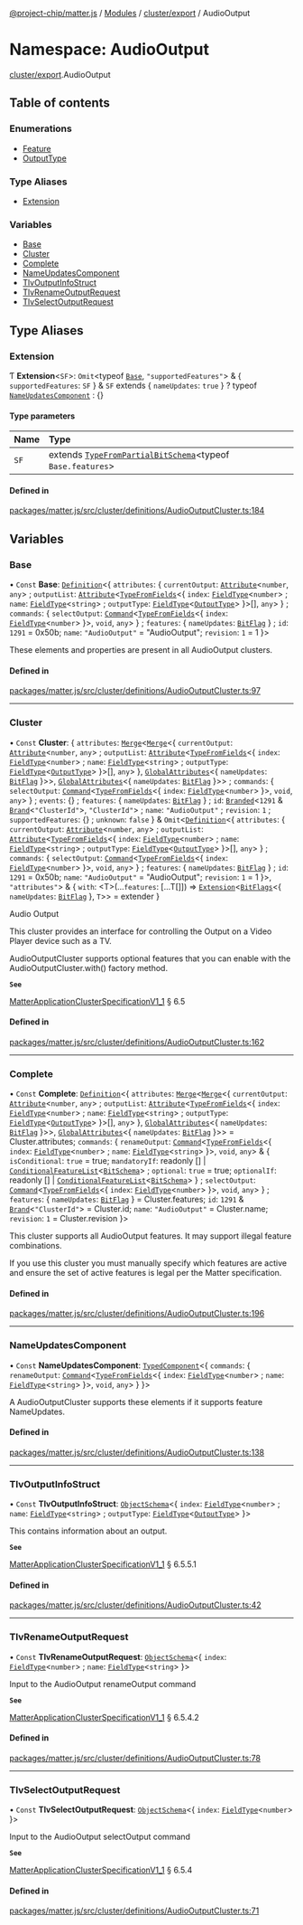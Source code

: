 [@project-chip/matter.js](../README.md) / [Modules](../modules.md) / [cluster/export](cluster_export.md) / AudioOutput

# Namespace: AudioOutput

[cluster/export](cluster_export.md).AudioOutput

## Table of contents

### Enumerations

- [Feature](../enums/cluster_export.AudioOutput.Feature.md)
- [OutputType](../enums/cluster_export.AudioOutput.OutputType.md)

### Type Aliases

- [Extension](cluster_export.AudioOutput.md#extension)

### Variables

- [Base](cluster_export.AudioOutput.md#base)
- [Cluster](cluster_export.AudioOutput.md#cluster)
- [Complete](cluster_export.AudioOutput.md#complete)
- [NameUpdatesComponent](cluster_export.AudioOutput.md#nameupdatescomponent)
- [TlvOutputInfoStruct](cluster_export.AudioOutput.md#tlvoutputinfostruct)
- [TlvRenameOutputRequest](cluster_export.AudioOutput.md#tlvrenameoutputrequest)
- [TlvSelectOutputRequest](cluster_export.AudioOutput.md#tlvselectoutputrequest)

## Type Aliases

### Extension

Ƭ **Extension**<`SF`\>: `Omit`<typeof [`Base`](cluster_export.AudioOutput.md#base), ``"supportedFeatures"``\> & { `supportedFeatures`: `SF`  } & `SF` extends { `nameUpdates`: ``true``  } ? typeof [`NameUpdatesComponent`](cluster_export.AudioOutput.md#nameupdatescomponent) : {}

#### Type parameters

| Name | Type |
| :------ | :------ |
| `SF` | extends [`TypeFromPartialBitSchema`](schema_export.md#typefrompartialbitschema)<typeof `Base.features`\> |

#### Defined in

[packages/matter.js/src/cluster/definitions/AudioOutputCluster.ts:184](https://github.com/project-chip/matter.js/blob/be83914/packages/matter.js/src/cluster/definitions/AudioOutputCluster.ts#L184)

## Variables

### Base

• `Const` **Base**: [`Definition`](cluster_export.ClusterFactory.md#definition)<{ `attributes`: { `currentOutput`: [`Attribute`](cluster_export.md#attribute)<`number`, `any`\> ; `outputList`: [`Attribute`](cluster_export.md#attribute)<[`TypeFromFields`](tlv_export.md#typefromfields)<{ `index`: [`FieldType`](../interfaces/tlv_export.FieldType.md)<`number`\> ; `name`: [`FieldType`](../interfaces/tlv_export.FieldType.md)<`string`\> ; `outputType`: [`FieldType`](../interfaces/tlv_export.FieldType.md)<[`OutputType`](../enums/cluster_export.AudioOutput.OutputType.md)\>  }\>[], `any`\>  } ; `commands`: { `selectOutput`: [`Command`](cluster_export.md#command)<[`TypeFromFields`](tlv_export.md#typefromfields)<{ `index`: [`FieldType`](../interfaces/tlv_export.FieldType.md)<`number`\>  }\>, `void`, `any`\>  } ; `features`: { `nameUpdates`: [`BitFlag`](schema_export.md#bitflag-1)  } ; `id`: ``1291`` = 0x50b; `name`: ``"AudioOutput"`` = "AudioOutput"; `revision`: ``1`` = 1 }\>

These elements and properties are present in all AudioOutput clusters.

#### Defined in

[packages/matter.js/src/cluster/definitions/AudioOutputCluster.ts:97](https://github.com/project-chip/matter.js/blob/be83914/packages/matter.js/src/cluster/definitions/AudioOutputCluster.ts#L97)

___

### Cluster

• `Const` **Cluster**: { `attributes`: [`Merge`](util_export.md#merge)<[`Merge`](util_export.md#merge)<{ `currentOutput`: [`Attribute`](cluster_export.md#attribute)<`number`, `any`\> ; `outputList`: [`Attribute`](cluster_export.md#attribute)<[`TypeFromFields`](tlv_export.md#typefromfields)<{ `index`: [`FieldType`](../interfaces/tlv_export.FieldType.md)<`number`\> ; `name`: [`FieldType`](../interfaces/tlv_export.FieldType.md)<`string`\> ; `outputType`: [`FieldType`](../interfaces/tlv_export.FieldType.md)<[`OutputType`](../enums/cluster_export.AudioOutput.OutputType.md)\>  }\>[], `any`\>  }, [`GlobalAttributes`](cluster_export.md#globalattributes-1)<{ `nameUpdates`: [`BitFlag`](schema_export.md#bitflag-1)  }\>\>, [`GlobalAttributes`](cluster_export.md#globalattributes-1)<{ `nameUpdates`: [`BitFlag`](schema_export.md#bitflag-1)  }\>\> ; `commands`: { `selectOutput`: [`Command`](cluster_export.md#command)<[`TypeFromFields`](tlv_export.md#typefromfields)<{ `index`: [`FieldType`](../interfaces/tlv_export.FieldType.md)<`number`\>  }\>, `void`, `any`\>  } ; `events`: {} ; `features`: { `nameUpdates`: [`BitFlag`](schema_export.md#bitflag-1)  } ; `id`: [`Branded`](util_export.md#branded)<``1291`` & [`Brand`](util_export.md#brand)<``"ClusterId"``\>, ``"ClusterId"``\> ; `name`: ``"AudioOutput"`` ; `revision`: ``1`` ; `supportedFeatures`: {} ; `unknown`: ``false``  } & `Omit`<[`Definition`](cluster_export.ClusterFactory.md#definition)<{ `attributes`: { `currentOutput`: [`Attribute`](cluster_export.md#attribute)<`number`, `any`\> ; `outputList`: [`Attribute`](cluster_export.md#attribute)<[`TypeFromFields`](tlv_export.md#typefromfields)<{ `index`: [`FieldType`](../interfaces/tlv_export.FieldType.md)<`number`\> ; `name`: [`FieldType`](../interfaces/tlv_export.FieldType.md)<`string`\> ; `outputType`: [`FieldType`](../interfaces/tlv_export.FieldType.md)<[`OutputType`](../enums/cluster_export.AudioOutput.OutputType.md)\>  }\>[], `any`\>  } ; `commands`: { `selectOutput`: [`Command`](cluster_export.md#command)<[`TypeFromFields`](tlv_export.md#typefromfields)<{ `index`: [`FieldType`](../interfaces/tlv_export.FieldType.md)<`number`\>  }\>, `void`, `any`\>  } ; `features`: { `nameUpdates`: [`BitFlag`](schema_export.md#bitflag-1)  } ; `id`: ``1291`` = 0x50b; `name`: ``"AudioOutput"`` = "AudioOutput"; `revision`: ``1`` = 1 }\>, ``"attributes"``\> & { `with`: <T\>(...`features`: [...T[]]) => [`Extension`](cluster_export.AudioOutput.md#extension)<[`BitFlags`](schema_export.md#bitflags)<{ `nameUpdates`: [`BitFlag`](schema_export.md#bitflag-1)  }, `T`\>\> = extender }

Audio Output

This cluster provides an interface for controlling the Output on a Video Player device such as a TV.

AudioOutputCluster supports optional features that you can enable with the AudioOutputCluster.with() factory
method.

**`See`**

[MatterApplicationClusterSpecificationV1_1](../interfaces/spec_export.MatterApplicationClusterSpecificationV1_1.md) § 6.5

#### Defined in

[packages/matter.js/src/cluster/definitions/AudioOutputCluster.ts:162](https://github.com/project-chip/matter.js/blob/be83914/packages/matter.js/src/cluster/definitions/AudioOutputCluster.ts#L162)

___

### Complete

• `Const` **Complete**: [`Definition`](cluster_export.ClusterFactory.md#definition)<{ `attributes`: [`Merge`](util_export.md#merge)<[`Merge`](util_export.md#merge)<{ `currentOutput`: [`Attribute`](cluster_export.md#attribute)<`number`, `any`\> ; `outputList`: [`Attribute`](cluster_export.md#attribute)<[`TypeFromFields`](tlv_export.md#typefromfields)<{ `index`: [`FieldType`](../interfaces/tlv_export.FieldType.md)<`number`\> ; `name`: [`FieldType`](../interfaces/tlv_export.FieldType.md)<`string`\> ; `outputType`: [`FieldType`](../interfaces/tlv_export.FieldType.md)<[`OutputType`](../enums/cluster_export.AudioOutput.OutputType.md)\>  }\>[], `any`\>  }, [`GlobalAttributes`](cluster_export.md#globalattributes-1)<{ `nameUpdates`: [`BitFlag`](schema_export.md#bitflag-1)  }\>\>, [`GlobalAttributes`](cluster_export.md#globalattributes-1)<{ `nameUpdates`: [`BitFlag`](schema_export.md#bitflag-1)  }\>\> = Cluster.attributes; `commands`: { `renameOutput`: [`Command`](cluster_export.md#command)<[`TypeFromFields`](tlv_export.md#typefromfields)<{ `index`: [`FieldType`](../interfaces/tlv_export.FieldType.md)<`number`\> ; `name`: [`FieldType`](../interfaces/tlv_export.FieldType.md)<`string`\>  }\>, `void`, `any`\> & { `isConditional`: ``true`` = true; `mandatoryIf`: readonly [] \| [`ConditionalFeatureList`](cluster_export.md#conditionalfeaturelist)<[`BitSchema`](schema_export.md#bitschema)\> ; `optional`: ``true`` = true; `optionalIf`: readonly [] \| [`ConditionalFeatureList`](cluster_export.md#conditionalfeaturelist)<[`BitSchema`](schema_export.md#bitschema)\>  } ; `selectOutput`: [`Command`](cluster_export.md#command)<[`TypeFromFields`](tlv_export.md#typefromfields)<{ `index`: [`FieldType`](../interfaces/tlv_export.FieldType.md)<`number`\>  }\>, `void`, `any`\>  } ; `features`: { `nameUpdates`: [`BitFlag`](schema_export.md#bitflag-1)  } = Cluster.features; `id`: ``1291`` & [`Brand`](util_export.md#brand)<``"ClusterId"``\> = Cluster.id; `name`: ``"AudioOutput"`` = Cluster.name; `revision`: ``1`` = Cluster.revision }\>

This cluster supports all AudioOutput features. It may support illegal feature combinations.

If you use this cluster you must manually specify which features are active and ensure the set of active
features is legal per the Matter specification.

#### Defined in

[packages/matter.js/src/cluster/definitions/AudioOutputCluster.ts:196](https://github.com/project-chip/matter.js/blob/be83914/packages/matter.js/src/cluster/definitions/AudioOutputCluster.ts#L196)

___

### NameUpdatesComponent

• `Const` **NameUpdatesComponent**: [`TypedComponent`](../interfaces/cluster_export.ClusterFactory.TypedComponent.md)<{ `commands`: { `renameOutput`: [`Command`](cluster_export.md#command)<[`TypeFromFields`](tlv_export.md#typefromfields)<{ `index`: [`FieldType`](../interfaces/tlv_export.FieldType.md)<`number`\> ; `name`: [`FieldType`](../interfaces/tlv_export.FieldType.md)<`string`\>  }\>, `void`, `any`\>  }  }\>

A AudioOutputCluster supports these elements if it supports feature NameUpdates.

#### Defined in

[packages/matter.js/src/cluster/definitions/AudioOutputCluster.ts:138](https://github.com/project-chip/matter.js/blob/be83914/packages/matter.js/src/cluster/definitions/AudioOutputCluster.ts#L138)

___

### TlvOutputInfoStruct

• `Const` **TlvOutputInfoStruct**: [`ObjectSchema`](../classes/tlv_export.ObjectSchema.md)<{ `index`: [`FieldType`](../interfaces/tlv_export.FieldType.md)<`number`\> ; `name`: [`FieldType`](../interfaces/tlv_export.FieldType.md)<`string`\> ; `outputType`: [`FieldType`](../interfaces/tlv_export.FieldType.md)<[`OutputType`](../enums/cluster_export.AudioOutput.OutputType.md)\>  }\>

This contains information about an output.

**`See`**

[MatterApplicationClusterSpecificationV1_1](../interfaces/spec_export.MatterApplicationClusterSpecificationV1_1.md) § 6.5.5.1

#### Defined in

[packages/matter.js/src/cluster/definitions/AudioOutputCluster.ts:42](https://github.com/project-chip/matter.js/blob/be83914/packages/matter.js/src/cluster/definitions/AudioOutputCluster.ts#L42)

___

### TlvRenameOutputRequest

• `Const` **TlvRenameOutputRequest**: [`ObjectSchema`](../classes/tlv_export.ObjectSchema.md)<{ `index`: [`FieldType`](../interfaces/tlv_export.FieldType.md)<`number`\> ; `name`: [`FieldType`](../interfaces/tlv_export.FieldType.md)<`string`\>  }\>

Input to the AudioOutput renameOutput command

**`See`**

[MatterApplicationClusterSpecificationV1_1](../interfaces/spec_export.MatterApplicationClusterSpecificationV1_1.md) § 6.5.4.2

#### Defined in

[packages/matter.js/src/cluster/definitions/AudioOutputCluster.ts:78](https://github.com/project-chip/matter.js/blob/be83914/packages/matter.js/src/cluster/definitions/AudioOutputCluster.ts#L78)

___

### TlvSelectOutputRequest

• `Const` **TlvSelectOutputRequest**: [`ObjectSchema`](../classes/tlv_export.ObjectSchema.md)<{ `index`: [`FieldType`](../interfaces/tlv_export.FieldType.md)<`number`\>  }\>

Input to the AudioOutput selectOutput command

**`See`**

[MatterApplicationClusterSpecificationV1_1](../interfaces/spec_export.MatterApplicationClusterSpecificationV1_1.md) § 6.5.4

#### Defined in

[packages/matter.js/src/cluster/definitions/AudioOutputCluster.ts:71](https://github.com/project-chip/matter.js/blob/be83914/packages/matter.js/src/cluster/definitions/AudioOutputCluster.ts#L71)

